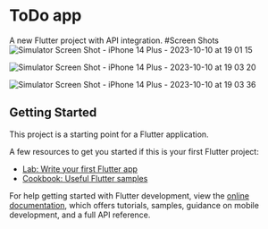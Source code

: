 # ToDo app

A new Flutter project with API integration.
#Screen Shots
![Simulator Screen Shot - iPhone 14 Plus - 2023-10-10 at 19 01 15](https://github.com/divyshukla15/Todo_app/assets/69780857/aee03d4f-f50c-468f-b26b-5143a5d12fce)


![Simulator Screen Shot - iPhone 14 Plus - 2023-10-10 at 19 03 20](https://github.com/divyshukla15/Todo_app/assets/69780857/44e619d2-47b2-4a31-b8f4-d3170a973a1a)


![Simulator Screen Shot - iPhone 14 Plus - 2023-10-10 at 19 03 36](https://github.com/divyshukla15/Todo_app/assets/69780857/ba1aa3b7-83a8-438b-aa89-94bf8af5843f)




## Getting Started

This project is a starting point for a Flutter application.

A few resources to get you started if this is your first Flutter project:

- [Lab: Write your first Flutter app](https://docs.flutter.dev/get-started/codelab)
- [Cookbook: Useful Flutter samples](https://docs.flutter.dev/cookbook)

For help getting started with Flutter development, view the
[online documentation](https://docs.flutter.dev/), which offers tutorials,
samples, guidance on mobile development, and a full API reference.
